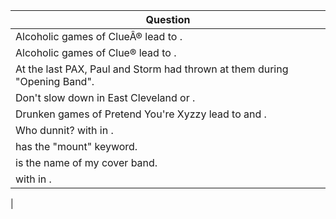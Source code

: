 Question |
--- |
Alcoholic games of Clue&#194;&reg; lead to <BLANK>. |
Alcoholic games of Clue&reg; lead to <BLANK>. |
At the last PAX, Paul and Storm had <BLANK> thrown at them during "Opening Band". |
Don't slow down in East Cleveland or <BLANK>. |
Drunken games of Pretend You're Xyzzy lead to <BLANK> and <BLANK>. |
Who dunnit? <BLANK> with <BLANK> in <BLANK>. |
<BLANK> has the "mount" keyword. |
<BLANK> is the name of my <BLANK> cover band. |
<BLANK> with <BLANK> in <BLANK>. |
 |

